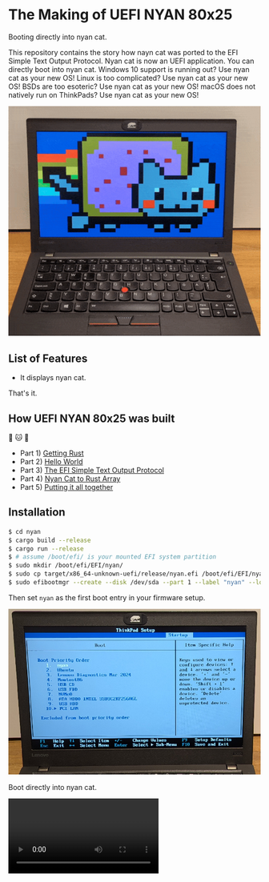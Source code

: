 # The Making of UEFI NYAN 80x25

Booting directly into nyan cat.

This repository contains the story how nayn cat was ported to the EFI Simple Text Output Protocol.
Nyan cat is now an UEFI application.
You can directly boot into nyan cat.
Windows 10 support is running out?
Use nyan cat as your new OS!
Linux is too complicated?
Use nyan cat as your new OS!
BSDs are too esoteric?
Use nyan cat as your new OS!
macOS does not natively run on ThinkPads?
Use nyan cat as your new OS!


![Nyancat booted with via UEFI my X260](putting_together/img/nyanrainbowloop.gif)

## List of Features

* It displays nyan cat.

That's it.

## How UEFI NYAN 80x25 was built

:crab: :cat: :crab:

* Part 1) [Getting Rust](getting_rust/)
* Part 2) [Hello World](hello_world/)
* Part 3) [The EFI Simple Text Output Protocol](efi_simple_text_output_protocol/)
* Part 4) [Nyan Cat to Rust Array](drawing_nyan/)
* Part 5) [Putting it all together](putting_together/)

## Installation

```bash
$ cd nyan
$ cargo build --release
$ cargo run --release
$ # assume /boot/efi/ is your mounted EFI system partition
$ sudo mkdir /boot/efi/EFI/nyan/
$ sudo cp target/x86_64-unknown-uefi/release/nyan.efi /boot/efi/EFI/nyan/bootx64.efi
$ sudo efibootmgr --create --disk /dev/sda --part 1 --label "nyan" --loader \\EFI\\nyan\\bootx64.efi 
```

Then set `nyan` as the first boot entry in your firmware setup.

![ThinkPad BIOS Setup, setting nyan as first boot entry](putting_together/img/bootorder.jpg)

Boot directly into nyan cat.

<!-- putting_together/img/nyanrainbowboot.mp4 -->
<video src="https://github.com/user-attachments/assets/ec1cef35-ca0b-4458-9f66-3592e0796aed" controls>
</video>



